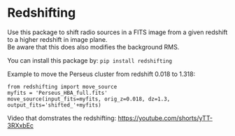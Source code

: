 # Redshifting

Use this package to shift radio sources in a FITS image from a given redshift to a higher redshift in image plane. \
Be aware that this does also modifies the background RMS.

You can install this package by:
```pip install redshifting```

Example to move the Perseus cluster from redshift 0.018 to 1.318:

```
from redshifting import move_source
myfits = 'Perseus_HBA_full.fits'
move_source(input_fits=myfits, orig_z=0.018, dz=1.3, output_fits='shifted_'+myfits)
```

Video that domstrates the redshifting:
https://youtube.com/shorts/yTT-3RXxbEc

